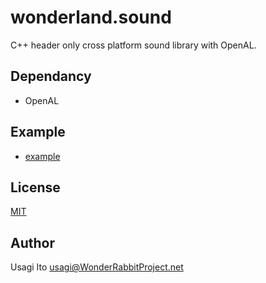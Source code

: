 wonderland.sound
===================

C++ header only cross platform sound library with OpenAL.

## Dependancy

- OpenAL

## Example

- [example](example)

## License

[MIT](LICENSE)
    
## Author

Usagi Ito <usagi@WonderRabbitProject.net>
